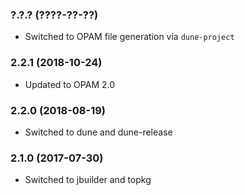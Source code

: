 ### ?.?.? (????-??-??)

  * Switched to OPAM file generation via `dune-project`


### 2.2.1 (2018-10-24)

  * Updated to OPAM 2.0


### 2.2.0 (2018-08-19)

  * Switched to dune and dune-release


### 2.1.0 (2017-07-30)

  * Switched to jbuilder and topkg
